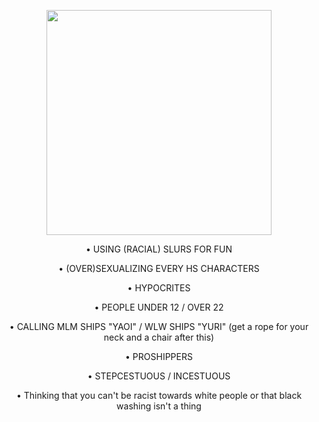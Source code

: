 <p align="center">
  <img width="360" height="360" src="https://preview.redd.it/been-getting-into-content-creation-for-pz-recently-and-was-v0-qc6o82s9lloa1.png?width=256&format=png&auto=webp&s=6c4b396581f153d52ecd8f8f2f2b3373c1fdca84">
</p>

<p align="center">
• USING (RACIAL) SLURS FOR FUN
<p align="center">
• (OVER)SEXUALIZING EVERY HS CHARACTERS
<p align="center">
• HYPOCRITES
<p align="center">
• PEOPLE UNDER 12 / OVER 22
<p align="center">
• CALLING MLM SHIPS "YAOI" / WLW SHIPS "YURI" (get a rope for your neck and a chair after this)
<p align="center">
• PROSHIPPERS
<p align="center">
• STEPCESTUOUS / INCESTUOUS
<p align="center">
• Thinking that you can't be racist towards white people or that black washing isn't a thing

